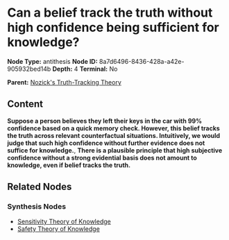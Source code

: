 # Can a belief track the truth without high confidence being sufficient for knowledge?

**Node Type:** antithesis
**Node ID:** 8a7d6496-8436-428a-a42e-905932bed14b
**Depth:** 4
**Terminal:** No

**Parent:** [Nozick's Truth-Tracking Theory](nozicks-truth-tracking-theory-synthesis-452d798f-ebcd-4605-9ed3-22d15cc0e2b0.md)

## Content

**Suppose a person believes they left their keys in the car with 99% confidence based on a quick memory check. However, this belief tracks the truth across relevant counterfactual situations. Intuitively, we would judge that such high confidence without further evidence does not suffice for knowledge.**, **There is a plausible principle that high subjective confidence without a strong evidential basis does not amount to knowledge, even if belief tracks the truth.**

## Related Nodes

### Synthesis Nodes

- [Sensitivity Theory of Knowledge](sensitivity-theory-of-knowledge-synthesis-d445d502-2071-499d-9baa-8f798426b487.md)
- [Safety Theory of Knowledge](safety-theory-of-knowledge-synthesis-8e1bac49-cfa6-4c15-84e2-21a7a94ad1dd.md)
